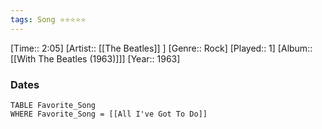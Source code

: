 ```yaml
---
tags: Song ⭐⭐⭐⭐⭐ 
---
```

[Time:: 2:05]
[Artist:: [[The Beatles]] ]
[Genre:: Rock]
[Played:: 1]
[Album:: [[With The Beatles (1963)]]]
[Year:: 1963]
### Dates
````dataview
TABLE Favorite_Song
WHERE Favorite_Song = [[All I've Got To Do]]
````